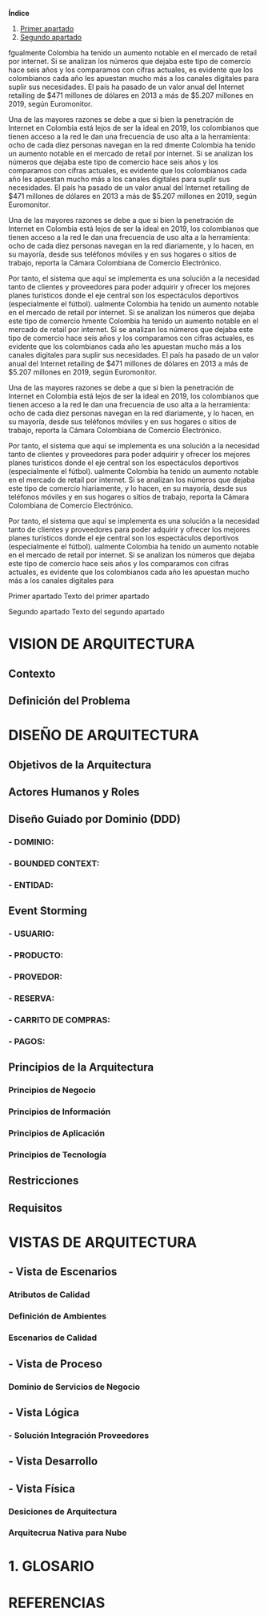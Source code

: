 **Índice**
1. [Primer apartado](#id1)
2. [Segundo apartado](#id2)


fgualmente Colombia ha tenido un aumento notable en el mercado de retail por internet. Si se analizan los números que dejaba este tipo de comercio hace seis años y los comparamos con cifras actuales, es evidente que los colombianos cada año les apuestan mucho más a los canales digitales para suplir sus necesidades. El país ha pasado de un valor anual del Internet retailing de $471 millones de dólares en 2013 a más de $5.207 millones en 2019, según Euromonitor.

Una de las mayores razones se debe a que si bien la penetración de Internet en Colombia está lejos de ser la ideal en 2019, los colombianos que tienen acceso a la red le dan una frecuencia de uso alta a la herramienta: ocho de cada diez personas navegan en la red dmente Colombia ha tenido un aumento notable en el mercado de retail por internet. Si se analizan los números que dejaba este tipo de comercio hace seis años y los comparamos con cifras actuales, es evidente que los colombianos cada año les apuestan mucho más a los canales digitales para suplir sus necesidades. El país ha pasado de un valor anual del Internet retailing de $471 millones de dólares en 2013 a más de $5.207 millones en 2019, según Euromonitor.

Una de las mayores razones se debe a que si bien la penetración de Internet en Colombia está lejos de ser la ideal en 2019, los colombianos que tienen acceso a la red le dan una frecuencia de uso alta a la herramienta: ocho de cada diez personas navegan en la red diariamente, y lo hacen, en su mayoría, desde sus teléfonos móviles y en sus hogares o sitios de trabajo, reporta la Cámara Colombiana de Comercio Electrónico.

Por tanto, el sistema que aquí se implementa es una solución a la necesidad tanto de clientes y proveedores para poder adquirir y ofrecer los mejores planes turísticos donde el eje central son
los espectáculos deportivos (especialmente el fútbol). ualmente Colombia ha tenido un aumento notable en el mercado de retail por internet. Si se analizan los números que dejaba este tipo de comercio hmente Colombia ha tenido un aumento notable en el mercado de retail por internet. Si se analizan los números que dejaba este tipo de comercio hace seis años y los comparamos con cifras actuales, es evidente que los colombianos cada año les apuestan mucho más a los canales digitales para suplir sus necesidades. El país ha pasado de un valor anual del Internet retailing de $471 millones de dólares en 2013 a más de $5.207 millones en 2019, según Euromonitor.

Una de las mayores razones se debe a que si bien la penetración de Internet en Colombia está lejos de ser la ideal en 2019, los colombianos que tienen acceso a la red le dan una frecuencia de uso alta a la herramienta: ocho de cada diez personas navegan en la red diariamente, y lo hacen, en su mayoría, desde sus teléfonos móviles y en sus hogares o sitios de trabajo, reporta la Cámara Colombiana de Comercio Electrónico.

Por tanto, el sistema que aquí se implementa es una solución a la necesidad tanto de clientes y proveedores para poder adquirir y ofrecer los mejores planes turísticos donde el eje central son
los espectáculos deportivos (especialmente el fútbol). ualmente Colombia ha tenido un aumento notable en el mercado de retail por internet. Si se analizan los números que dejaba este tipo de comercio hiariamente, y lo hacen, en su mayoría, desde sus teléfonos móviles y en sus hogares o sitios de trabajo, reporta la Cámara Colombiana de Comercio Electrónico.

Por tanto, el sistema que aquí se implementa es una solución a la necesidad tanto de clientes y proveedores para poder adquirir y ofrecer los mejores planes turísticos donde el eje central son
los espectáculos deportivos (especialmente el fútbol). ualmente Colombia ha tenido un aumento notable en el mercado de retail por internet. Si se analizan los números que dejaba este tipo de comercio hace seis años y los comparamos con cifras actuales, es evidente que los colombianos cada año les apuestan mucho más a los canales digitales para 

Primer apartado
Texto del primer apartado

Segundo apartado
Texto del segundo apartado

# VISION DE ARQUITECTURA
## Contexto
## Definición del Problema
# DISEÑO DE ARQUITECTURA
## Objetivos de la Arquitectura
## Actores Humanos y Roles
## Diseño Guiado por Dominio (DDD)
### - DOMINIO:
### - BOUNDED CONTEXT:
### - ENTIDAD:
## Event Storming
### - USUARIO:
### - PRODUCTO:
### - PROVEDOR:
### - RESERVA:
### - CARRITO DE COMPRAS:
### - PAGOS:
## Principios de la Arquitectura
### Principios de Negocio
### Principios de Información
### Principios de Aplicación
### Principios de Tecnología
## Restricciones
## Requisitos
# VISTAS DE ARQUITECTURA
## - Vista de Escenarios
### Atributos de Calidad
### Definición de Ambientes 
### Escenarios de Calidad 
## - Vista de Proceso
### Dominio de Servicios de Negocio
## - Vista Lógica 
### - Solución Integración Proveedores	
## - Vista Desarrollo
## - Vista Física
### Desiciones de Arquitectura
### Arquitecrua Nativa para Nube
		
# 1. GLOSARIO
# REFERENCIAS
